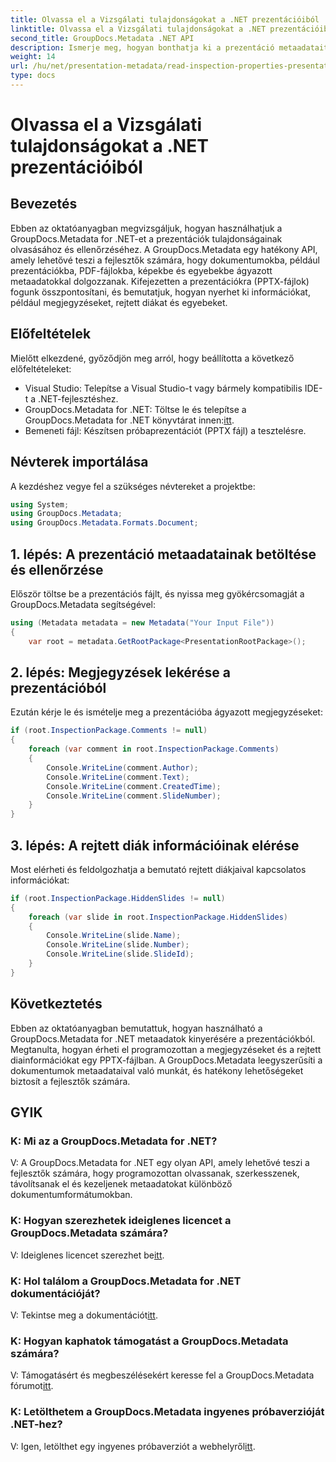 ```yaml
---
title: Olvassa el a Vizsgálati tulajdonságokat a .NET prezentációiból
linktitle: Olvassa el a Vizsgálati tulajdonságokat a .NET prezentációiból
second_title: GroupDocs.Metadata .NET API
description: Ismerje meg, hogyan bonthatja ki a prezentáció metaadatait a GroupDocs.Metadata for .NET segítségével. Programozottan hozzáférhet a megjegyzésekhez, rejtett diákhoz és sok máshoz.
weight: 14
url: /hu/net/presentation-metadata/read-inspection-properties-presentations/
type: docs
---
```

# Olvassa el a Vizsgálati tulajdonságokat a .NET prezentációiból

## Bevezetés
Ebben az oktatóanyagban megvizsgáljuk, hogyan használhatjuk a GroupDocs.Metadata for .NET-et a prezentációk tulajdonságainak olvasásához és ellenőrzéséhez. A GroupDocs.Metadata egy hatékony API, amely lehetővé teszi a fejlesztők számára, hogy dokumentumokba, például prezentációkba, PDF-fájlokba, képekbe és egyebekbe ágyazott metaadatokkal dolgozzanak. Kifejezetten a prezentációkra (PPTX-fájlok) fogunk összpontosítani, és bemutatjuk, hogyan nyerhet ki információkat, például megjegyzéseket, rejtett diákat és egyebeket.
## Előfeltételek
Mielőtt elkezdené, győződjön meg arról, hogy beállította a következő előfeltételeket:
- Visual Studio: Telepítse a Visual Studio-t vagy bármely kompatibilis IDE-t a .NET-fejlesztéshez.
-  GroupDocs.Metadata for .NET: Töltse le és telepítse a GroupDocs.Metadata for .NET könyvtárat innen:[itt](https://releases.groupdocs.com/metadata/net/).
- Bemeneti fájl: Készítsen próbaprezentációt (PPTX fájl) a tesztelésre.
## Névterek importálása
A kezdéshez vegye fel a szükséges névtereket a projektbe:
```csharp
using System;
using GroupDocs.Metadata;
using GroupDocs.Metadata.Formats.Document;
```
## 1. lépés: A prezentáció metaadatainak betöltése és ellenőrzése
Először töltse be a prezentációs fájlt, és nyissa meg gyökércsomagját a GroupDocs.Metadata segítségével:
```csharp
using (Metadata metadata = new Metadata("Your Input File"))
{
    var root = metadata.GetRootPackage<PresentationRootPackage>();
```
## 2. lépés: Megjegyzések lekérése a prezentációból
Ezután kérje le és ismételje meg a prezentációba ágyazott megjegyzéseket:
```csharp
if (root.InspectionPackage.Comments != null)
{
    foreach (var comment in root.InspectionPackage.Comments)
    {
        Console.WriteLine(comment.Author);
        Console.WriteLine(comment.Text);
        Console.WriteLine(comment.CreatedTime);
        Console.WriteLine(comment.SlideNumber);
    }
}
```
## 3. lépés: A rejtett diák információinak elérése
Most elérheti és feldolgozhatja a bemutató rejtett diákjaival kapcsolatos információkat:
```csharp
if (root.InspectionPackage.HiddenSlides != null)
{
    foreach (var slide in root.InspectionPackage.HiddenSlides)
    {
        Console.WriteLine(slide.Name);
        Console.WriteLine(slide.Number);
        Console.WriteLine(slide.SlideId);
    }
}
```
## Következtetés
Ebben az oktatóanyagban bemutattuk, hogyan használható a GroupDocs.Metadata for .NET metaadatok kinyerésére a prezentációkból. Megtanulta, hogyan érheti el programozottan a megjegyzéseket és a rejtett diainformációkat egy PPTX-fájlban. A GroupDocs.Metadata leegyszerűsíti a dokumentumok metaadataival való munkát, és hatékony lehetőségeket biztosít a fejlesztők számára.

## GYIK
### K: Mi az a GroupDocs.Metadata for .NET?
V: A GroupDocs.Metadata for .NET egy olyan API, amely lehetővé teszi a fejlesztők számára, hogy programozottan olvassanak, szerkesszenek, távolítsanak el és kezeljenek metaadatokat különböző dokumentumformátumokban.
### K: Hogyan szerezhetek ideiglenes licencet a GroupDocs.Metadata számára?
 V: Ideiglenes licencet szerezhet be[itt](https://purchase.groupdocs.com/temporary-license/).
### K: Hol találom a GroupDocs.Metadata for .NET dokumentációját?
 V: Tekintse meg a dokumentációt[itt](https://tutorials.groupdocs.com/metadata/net/).
### K: Hogyan kaphatok támogatást a GroupDocs.Metadata számára?
 V: Támogatásért és megbeszélésekért keresse fel a GroupDocs.Metadata fórumot[itt](https://forum.groupdocs.com/c/metadata/14).
### K: Letölthetem a GroupDocs.Metadata ingyenes próbaverzióját .NET-hez?
 V: Igen, letölthet egy ingyenes próbaverziót a webhelyről[itt](https://releases.groupdocs.com/).